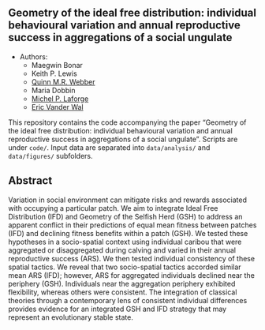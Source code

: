 

## Geometry of the ideal free distribution: individual behavioural variation and annual reproductive success in aggregations of a social ungulate

  - Authors:
      - Maegwin Bonar
      - Keith P. Lewis
      - [Quinn M.R. Webber](https://qwebber.weebly.com/)
      - Maria Dobbin
      - [Michel P. Laforge](https://mammalspatialecology.weebly.com/)
      - [Eric Vander Wal](http://weel.gitlab.io)
      
This repository contains the code accompanying the paper “Geometry of the ideal
free distribution: individual behavioural variation and annual reproductive
success in aggregations of a social ungulate”. Scripts are under `code/`.  Input
data are separated into `data/analysis/` and `data/figures/` subfolders.

## Abstract

Variation in social environment can mitigate risks and rewards associated with occupying a particular patch. We aim to integrate Ideal Free Distribution (IFD) and Geometry of the Selfish Herd (GSH) to address an apparent conflict in their predictions of equal mean fitness between patches (IFD) and declining fitness benefits within a patch (GSH). We tested these hypotheses in a socio-spatial context using individual caribou that were aggregated or disaggregated during calving and varied in their annual reproductive success (ARS). We then tested individual consistency of these spatial tactics. We reveal that two socio-spatial tactics accorded similar mean ARS (IFD); however, ARS for aggregated individuals declined near the periphery (GSH). Individuals near the aggregation periphery exhibited flexibility, whereas others were consistent. The integration of classical theories through a contemporary lens of consistent individual differences provides evidence for an integrated GSH and IFD strategy that may represent an evolutionary stable state.
